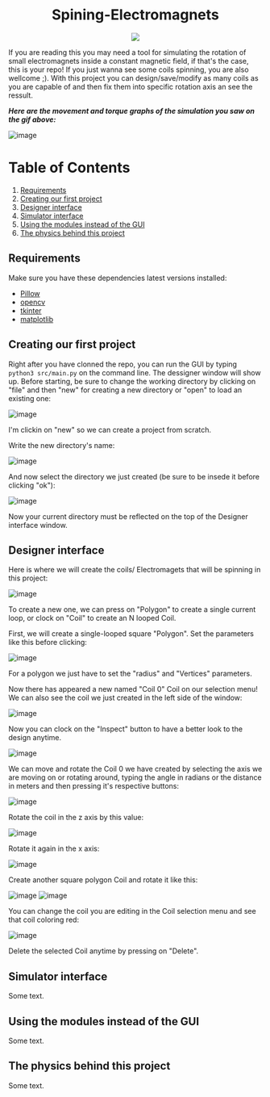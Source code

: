 <h1 align="center">Spining-Electromagnets</h1>
<p align="center">
   <img src="https://user-images.githubusercontent.com/94434464/169480385-5ee39d04-f095-4238-9b4b-8fc7093d3711.gif">
</p>
If you are reading this you may need a tool for simulating the rotation of small electromagnets inside a constant magnetic field, if that's the case, this is your repo! If you just wanna see some coils spinning, you are also wellcome ;). With this project you can design/save/modify as many coils as you are capable of and then fix them into specific rotation axis an see the ressult.

***Here are the movement and torque graphs of the simulation you saw on the gif above:***

![image](https://user-images.githubusercontent.com/94434464/169485552-86ac1055-03e1-4be5-a56b-49fd782018fa.png)

# Table of Contents

1. [Requirements](#requirements)
2. [Creating our first project](#creating-our-first-project)
3. [Designer interface](#designer-interface)
4. [Simulator interface](#simulator-interface)
5. [Using the modules instead of the GUI](#using-the-modules-instead-of-the-gui)
6. [The physics behind this project](#the-physics-behind-this-project)

## Requirements
Make sure you have these dependencies latest versions installed:

- [Pillow](https://pillow.readthedocs.io/en/stable/installation.html)
- [opencv](https://pypi.org/project/opencv-python/)
- [tkinter](https://www.tutorialspoint.com/how-to-install-tkinter-in-python)
- [matplotlib](https://matplotlib.org/stable/users/installing/index.html)
## Creating our first project
Right after you have clonned the repo, you can run the GUI by typing ``` python3 src/main.py ``` on the command line. The dessigner window will show up. Before starting, be sure to change the working directory by clicking on "file" and then "new" for creating a new directory or "open" to load an existing one:

![image](https://user-images.githubusercontent.com/94434464/169494526-af04d844-df54-4b3e-aad7-ddd670a059a5.png)

I'm clickin on "new" so we can create a project from scratch.

Write the new directory's name: 

![image](https://user-images.githubusercontent.com/94434464/169494923-aee159d3-849e-4789-87db-8471d487aca9.png)

And now select the directory we just created (be sure to be insede it before clicking "ok"):

![image](https://user-images.githubusercontent.com/94434464/169495271-f1a662a2-a01f-4b59-88b8-b4780e1eaee4.png)

Now your current directory must be reflected on the top of the Designer interface window.

## Designer interface

Here is where we will create the coils/ Electromagets that will be spinning in this project:

![image](https://user-images.githubusercontent.com/94434464/169495692-6c883f94-f6ae-49e0-a033-56e566e4d8eb.png)

To create a new one, we can press on "Polygon" to create a single current loop, or clock on "Coil" to create an N looped Coil.

First, we will create a single-looped square "Polygon".
Set the parameters like this before clicking:

![image](https://user-images.githubusercontent.com/94434464/169497985-9c7568a9-84a1-425e-b825-4b0deb38fd67.png)
 
For a polygon we just have to set the "radius" and "Vertices" parameters.

Now there has appeared a new named "Coil 0" Coil on our selection menu! We can also see the coil we just created in the left side of the window:

![image](https://user-images.githubusercontent.com/94434464/169498637-f03cfc05-c263-4cbc-a4cd-d9f7474b9dca.png)

Now you can clock on the "Inspect" button to have a better look to the design anytime.
 
![image](https://user-images.githubusercontent.com/94434464/169498862-6c8c2b69-30bf-40bb-804a-0f661f7ffdf6.png)

We can move and rotate the Coil 0 we have created by selecting the axis we are moving on or rotating around, typing the angle in radians or the distance in meters and then pressing it's respective buttons:

![image](https://user-images.githubusercontent.com/94434464/169499598-f4e31e92-695b-4f0a-b274-4a339779c5da.png)

Rotate the coil in the z axis by this value:

![image](https://user-images.githubusercontent.com/94434464/169500092-8ffb3e71-3fac-4c60-83e2-a1aa372feb42.png)

Rotate it again in the x axis:

![image](https://user-images.githubusercontent.com/94434464/169500409-27f64843-98c1-4949-b175-ad9de4a59344.png)

Create another square polygon Coil and rotate it like this:

![image](https://user-images.githubusercontent.com/94434464/169500092-8ffb3e71-3fac-4c60-83e2-a1aa372feb42.png)
![image](https://user-images.githubusercontent.com/94434464/169500751-dadf20ff-4a68-4eae-9f05-bb1775eb8079.png)

You can change the coil you are editing in the Coil selection menu and see that coil coloring red:

![image](https://user-images.githubusercontent.com/94434464/169501041-1deebd50-ade5-49e8-98ee-756febc464ed.png)

Delete the selected Coil anytime by pressing on "Delete".

## Simulator interface
Some text.
## Using the modules instead of the GUI
Some text.
## The physics behind this project
Some text.
